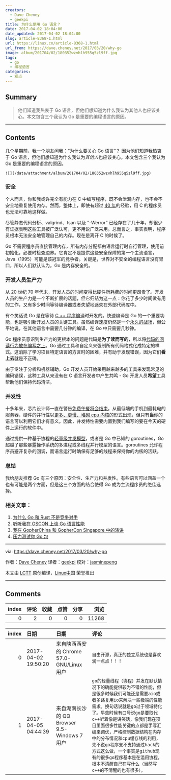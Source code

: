```yaml
---
creators:
  - Dave Cheney
  - geekpi
title: 为什么使用 Go 语言？
date: 2017-04-02 18:04:00
date_updated: 2017-04-02 18:04:00
slug: article-8368-1.html
url: https://linux.cn/article-8368-1.html
url_from: https://dave.cheney.net/2017/03/20/why-go
image: album/201704/02/180352wzvhlh955q5zl9ff.jpg
tags:
  - go
  - 编程语言
categories:
  - 观点
---
```


## Summary

> 他们知道我热衷于 Go 语言，但他们想知道为什么我认为其他人也应该关心。本文包含三个我认为 Go 是重要的编程语言的原因。

***

<!-- more -->

## Contents

几个星期前，我一个朋友问我：“为什么要关心 Go 语言”？ 因为他们知道我热衷于 Go 语言，但他们想知道为什么我认为*其他人*也应该关心。本文包含三个我认为 Go 是重要的编程语言的原因。

`![](/data/attachment/album/201704/02/180352wzvhlh955q5zl9ff.jpg)`

### 安全

个人而言，你和我或许完全有能力在 C 中编写程序，既不会泄漏内存，也不会不安全地重复使用内存。然而，整体上，即使有超过 [40 年](https://en.wikipedia.org/wiki/C_(programming_language))的经验，用 C 的程序员也无法可靠地这样做。

尽管静态代码分析、valgrind、tsan 以及 “-Werror” 已经存在了几十年，却很少有证据表明这些工具被广泛认可，更不用说广泛采用。总而言之，事实表明，程序员根本无法安全地管理自己的内存。现在是离开 C 的时候了。

Go 不需要程序员直接管理内存，所有内存分配都由语言运行时自行管理，使用前初始化，必要时检查边界。它肯定不是提供这些安全保障的第一个主流语言，Java（1995）可能是该冠军的竞争者。关键是，世界对不安全的编程语言没有胃口，所以人们默认认为，Go 是内存安全的。

### 开发人员生产力

从 20 世纪 70 年代末，开发人员的时间变得比硬件所耗费的时间更昂贵了。开发人员的生产力是一个不断扩展的话题，但它归结为这一点：你花了多少时间做有用的工作，又有多少时间等待编译器或者失望地迷失在外部代码库中。

有个笑话说 Go 是在等待 [C ++ 程序编译](https://commandcenter.blogspot.com.au/2012/06/less-is-exponentially-more.html)时开发的。快速编译是 Go 的一个重要功能，也是吸引新开发人员的关键工具。虽然编译速度仍然是一个[永久的战场](https://dave.cheney.net/2016/11/19/go-1-8-toolchain-improvements)，但公平地说，在其他语言中需要几分钟的编译，在 Go 中只需要几秒钟。

Go 程序员意识到生产力的更根本的问题是代码是**为了读而写的**，所以将[代码的阅读行为放在编写之上](https://twitter.com/rob_pike/status/791326139012620288)。Go 通过工具和自定义来强制所有代码格式化成特定的样式。这消除了学习项目特定语言的方言时的困难，并有助于发现错误，因为它们**看上去**就是不正确。

由于专注于分析和机器辅助，Go 开发人员开始采用越来越多的工具来发现常见的编码错误，这种工具从来没有在 C 语言开发者中产生共鸣 - Go 开发人员**希望**工具帮助他们保持代码清洁。

### 并发性

十多年来，芯片设计师一直在警告[免费午餐将会结束](http://www.gotw.ca/publications/concurrency-ddj.htm)。从最低端的手机到最耗电的服务器，硬件的并行性以[更多、更慢、堆砌 cpu 内核](https://www.technologyreview.com/s/601441/moores-law-is-dead-now-what/)的形式出现，但只有**当**你的语言可以利用它们才有意义。因此，并发特性需要内置到我们编写的要在今天的硬件上运行的软件中。

通过提供一种基于协程的[轻量级并发模型](https://blog.golang.org/concurrency-is-not-parallelism)，或者是 Go 中已知的 goroutines，Go 超越了那些暴露操作系统的多进程或多线程并行模型的语言。goroutines 允许程序员避开复杂的回调，而语言运行时确保有足够的线程来保持你的内核的活跃。

### 总结

我给朋友推荐 Go 有三个原因：安全性、生产力和并发性。有些语言可以涵盖一个也有可能是两个方面，但是这三个方面的结合使得 Go 成为主流程序员的绝佳选择。

### 相关文章：

1. [为什么 Go 和 Rust 不是竞争对手](https://dave.cheney.net/2015/07/02/why-go-and-rust-are-not-competitors)
2. [听听我在 OSCON 上谈 Go 语言性能](https://dave.cheney.net/2015/05/31/hear-me-speak-about-go-performance-at-oscon)
3. [我在 GopherChina 和 GopherCon Singapore 中的演讲](https://dave.cheney.net/2017/02/09/im-speaking-at-gopherchina-and-gophercon-singapore)
4. [压力测试你 Go 包](https://dave.cheney.net/2013/06/19/stress-test-your-go-packages)

---

via: <https://dave.cheney.net/2017/03/20/why-go>

作者：[Dave Cheney](https://dave.cheney.net/) 译者：[geekpi](https://github.com/geekpi) 校对：[jasminepeng](https://github.com/jasminepeng)

本文由 [LCTT](https://github.com/LCTT/TranslateProject) 原创编译，[Linux中国](https://linux.cn/) 荣誉推出

***

## Comments


|   index |   评论 |   收藏 |   点赞 |   分享 |   浏览 |
|--------:|-------:|-------:|-------:|-------:|-------:|
|       0 |      2 |      0 |      0 |      0 |  11268 |

|   index | 日期                | 日期                                         | 评论                                                                                                                                                                                                                                                                                                                                                                                                                                                                             |
|--------:|:--------------------|:---------------------------------------------|:---------------------------------------------------------------------------------------------------------------------------------------------------------------------------------------------------------------------------------------------------------------------------------------------------------------------------------------------------------------------------------------------------------------------------------------------------------------------------------|
|       0 | 2017-04-02 19:50:20 | 来自陕西西安的 Chrome 57.0-GNU/Linux 用户    | `自由开源，真正的独立系统也是喜欢滴一点点！！！`                                                                                                                                                                                                                                                                                                                                                                                                                                 |
|       1 | 2017-04-05 04:44:39 | 来自湖南长沙的 QQ Browser 9.5-Windows 7 用户 | `go的轻量线程（协程）并发在默认情况下的确能提供较为不错的性能，但是很多时候我们可能还是需要aio或者多路复用io来解决一些极端的性能需求。换句话说就是go过于领域特化了。早些时候有口号说go是要取代c++听着像是讲笑话，像我们现在项目里面很多性能关键的点都是手写汇编来调优，严格控制数据结构在内存中的分布情况和cpu缓存线的利用，先不说go程序支不支持通过hack的方式这么做，一个事实是github现有的很多go程序基本是在滥用协程，根本不清醒自己在写什么（当然写c++的不清醒的也有很多）。` |
